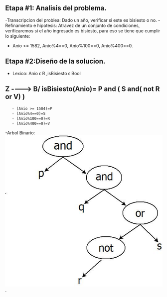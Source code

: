 ## Etapa #1: Analisis del problema.
-Transcripcion del problea: Dado un año, verificar si este es bisiesto o no.
-Refinamiento e hipotesis: Atravez de un conjunto de condiciones, verificaremos si el año ingresado es bisiesto, para eso se tiene que cumplir lo siguiente:
   - Anio >= 1582, Anio%4==0, Anio%100==0, Anio%400==0.
   
## Etapa #2:Diseño de la solucion.
  - Lexico: Anio ϵ R ,isBisiesto  ϵ Bool
  ##   Z  ----> B/ isBisiesto(Anio)= P and ( S and( not R or V) )
       - (Anio >= 1584)=P
       - (Anio%4==0)=S
       - (Anio%100==0)=R
       - (Anio%400==0)=V
  -Arbol Binario:
  ![](https://github.com/mlopex8/AED/blob/master/%2304-isBisiesto/ArbolBinario.jpg).
